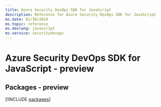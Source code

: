 ```yaml
---
title: Azure Security DevOps SDK for JavaScript
description: Reference for Azure Security DevOps SDK for JavaScript
ms.date: 01/30/2024
ms.topic: reference
ms.devlang: javascript
ms.service: securitydevops
---
```

# Azure Security DevOps SDK for JavaScript - preview
## Packages - preview
[!INCLUDE [packages](security-devops-index.md)]